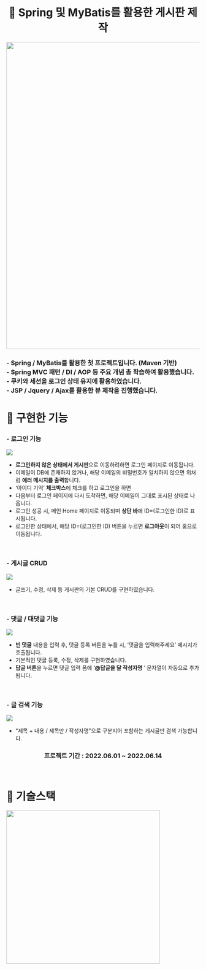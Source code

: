 <div align=center> 
    <h1> 📘 Spring 및 MyBatis를 활용한 게시판 제작 </h1>
</div>
<p align="center"> 
  <img src="https://user-images.githubusercontent.com/101246806/206644063-72efe15c-5d7f-4318-9dcd-2f7bc33264c6.png" width= "800"/>
</p>
<div align=center> 
  <div align=left>
  <h3> - Spring / MyBatis를 활용한 첫 프로젝트입니다. (Maven 기반) <br/>
       - Spring MVC 패턴 / DI / AOP 등 주요 개념 총 학습하여 활용했습니다. <br/> 
       - 쿠키와 세션을 로그인 상태 유지에 활용하였습니다. <br/>
       - JSP / Jquery / Ajax를 활용한 뷰 제작을 진행했습니다.
    <h3>
    </div>
</div>

# 💨 구현한 기능
### - 로그인 기능
<p align="left"> 
  <img src="https://user-images.githubusercontent.com/101246806/211679708-ccba339c-567a-44d2-8c83-d87cffe990e3.gif">
</p>

- **로그인하지 않은 상태에서 게시판**으로 이동하려하면 로그인 페이지로 이동됩니다.
- 이메일이 DB에 존재하지 않거나, 해당 이메일의 비밀번호가 일치하지 않으면 위처럼 **에러 메시지를 출력**합니다.
- ‘아이디 기억’ **체크박스**에 체크를 하고 로그인을 하면
- 다음부터 로그인 페이지에 다시 도착하면, 해당 이메일이 그대로 표시된 상태로 나옵니다.
- 로그인 성공 시, 메인 Home 페이지로 이동되며 **상단 바**에 ID=(로그인한 ID)로 표시됩니다.
- 로그인한 상태에서, 해당 ID=(로그인한 ID) 버튼을 누르면 **로그아웃**이 되어 홈으로 이동됩니다.

 <br/>

### - 게시글 CRUD
<p align="left"> 
  <img src="https://user-images.githubusercontent.com/101246806/211679917-7290be45-e003-4e23-b218-e56843024290.gif">
</p> 

- 글쓰기, 수정, 삭제 등 게시판의 기본 CRUD를 구현하였습니다.

 <br/>

### - 댓글 / 대댓글 기능
<p align="left"> 
  <img src="https://user-images.githubusercontent.com/101246806/211680021-2c4f180b-226e-4a2d-bc3e-4ed6f20d0b0b.gif">
</p> 

- **빈 댓글** 내용을 입력 후, 댓글 등록 버튼을 누를 시, ‘댓글을 입력해주세요’ 메시지가 호출됩니다.
- 기본적인 댓글 등록, 수정, 삭제를 구현하였습니다.
- **답글 버튼**을 누르면 댓글 입력 폼에 ‘**@답글을 달 작성자명** ’ 문자열이 자동으로 추가됩니다.

 <br/>

### - 글 검색 기능
<p align="left"> 
  <img src="https://user-images.githubusercontent.com/101246806/211680166-530f97a3-fec8-4a6b-8048-5064534fd88b.gif">
</p> 

- “제목 + 내용 / 제목만 / 작성자명”으로 구분지어 포함하는 게시글만 검색 가능합니다.

<div align="center"> 
    <h3> 프로젝트 기간 : 2022.06.01 ~ 2022.06.14 </h3>
</div>
<br/>
  
# :sparkler: 기술스택
<p align="left"> 
  <img src="https://user-images.githubusercontent.com/101246806/206646238-05a8c4ad-e510-4378-bf0a-e08da0ec8a24.png" width= "400"/>
</p>
  
<br/>

